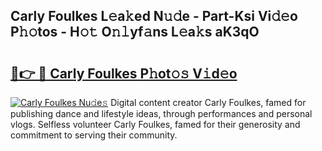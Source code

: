 ## Carly Foulkes L𝚎a𝚔ed N𝚞𝚍e - Part-Ksi Vi𝚍𝚎o P𝚑𝚘tos - H𝚘𝚝 O𝚗𝚕yf𝚊ns L𝚎a𝚔s aK3qO

# <h2><a href="http://kfddq2.oniu.top/?m=Carly+Foulkes">🔗👉 🔴 Carly Foulkes P𝚑ot𝚘𝚜 V𝚒d𝚎o</a></h2>

[![Carly Foulkes Nu𝚍e𝚜](https://i.imgur.com/0qMVB7G.gif)](http://kfddq2.oniu.top/?m=Carly+Foulkes)
Digital content creator Carly Foulkes, famed for publishing dance and lifestyle ideas, through performances and personal vlogs. Selfless volunteer Carly Foulkes, famed for their generosity and commitment to serving their community.  
